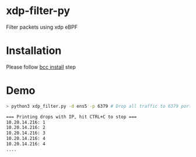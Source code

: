 # xdp-filter-py
Filter packets using xdp eBPF

# Installation
Please follow [bcc install](https://github.com/iovisor/bcc/blob/master/INSTALL.md) step 

# Demo
```bash
> python3 xdp_filter.py -d ens5 -p 6379 # Drop all traffic to 6379 port

=== Printing drops with IP, hit CTRL+C to stop ===
10.20.14.216: 1
10.20.14.216: 2
10.20.14.216: 3
10.20.14.216: 4
10.20.14.216: 4
....
```
